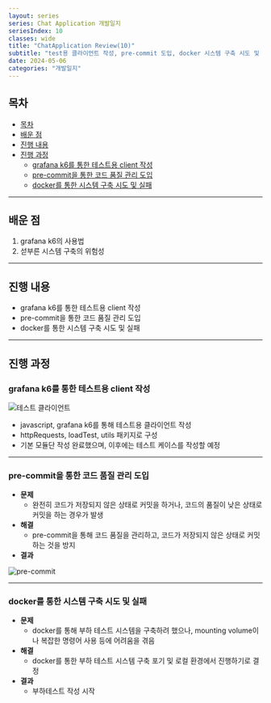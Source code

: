 ```yaml
---
layout: series
series: Chat Application 개발일지
seriesIndex: 10
classes: wide
title: "ChatApplication Review(10)"
subtitle: "test용 클라이언트 작성, pre-commit 도입, docker 시스템 구축 시도 및 실패"
date: 2024-05-06
categories: "개발일지"
---
```


## 목차

- [목차](#목차)
- [배운 점](#배운-점)
- [진행 내용](#진행-내용)
- [진행 과정](#진행-과정)
  - [grafana k6를 통한 테스트용 client 작성](#grafana-k6를-통한-테스트용-client-작성)
  - [pre-commit을 통한 코드 품질 관리 도입](#pre-commit을-통한-코드-품질-관리-도입)
  - [docker를 통한 시스템 구축 시도 및 실패](#docker를-통한-시스템-구축-시도-및-실패)

---

## 배운 점

1. grafana k6의 사용법
2. 섣부른 시스템 구축의 위험성

---

## 진행 내용

- grafana k6를 통한 테스트용 client 작성
- pre-commit을 통한 코드 품질 관리 도입
- docker를 통한 시스템 구축 시도 및 실패

---

## 진행 과정

### grafana k6를 통한 테스트용 client 작성

![테스트 클라이언트](/images/chatapplication%20review/testclient.png)

- javascript, grafana k6를 통해 테스트용 클라이언트 작성
- httpRequests, loadTest, utils 패키지로 구성
- 기본 모듈단 작성 완료했으며, 이후에는 테스트 케이스를 작성할 예정

---

### pre-commit을 통한 코드 품질 관리 도입

- **문제**
  - 완전히 코드가 저장되지 않은 상태로 커밋을 하거나, 코드의 품질이 낮은 상태로 커밋을 하는 경우가 발생
- **해결**
  - pre-commit을 통해 코드 품질을 관리하고, 코드가 저장되지 않은 상태로 커밋하는 것을 방지
- **결과**

![pre-commit](/images/chatapplication%20review/precommit.png)

---

### docker를 통한 시스템 구축 시도 및 실패

- **문제**
  - docker를 통해 부하 테스트 시스템을 구축하려 했으나, mounting volume이나 복잡한 명령어 사용 등에 어려움을 겪음
- **해결**
  - docker를 통한 부하 테스트 시스템 구축 포기 및 로컬 환경에서 진행하기로 결정
- **결과**
  - 부하테스트 작성 시작
